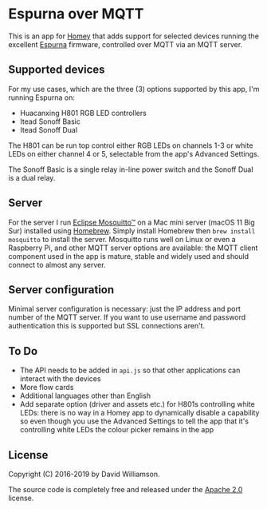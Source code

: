# Espurna over MQTT
This is an app for [Homey](https://homey.app/en-us/) that adds support for selected devices running the excellent [Espurna](https://github.com/xoseperez/espurna) firmware, controlled over MQTT via an MQTT server.
## Supported devices
For my use cases, which are the three (3) options supported by this app, I'm running Espurna on:

- Huacanxing H801 RGB LED controllers
- Itead Sonoff Basic
- Itead Sonoff Dual

The H801 can be run top control either RGB LEDs on channels 1-3 or white LEDs on either channel 4 or 5, selectable from the app's Advanced Settings.

The Sonoff Basic is a single relay in-line power switch and the Sonoff Dual is a dual relay.
## Server
For the server I run [Eclipse Mosquitto™](https://mosquitto.org/) on a Mac mini server (macOS 11 Big Sur) installed using [Homebrew](https://brew.sh/). Simply install Homebrew then `brew install mosquitto` to install the server. Mosquitto runs well on Linux or even a Raspberry Pi, and other MQTT server options are available: the MQTT client component used in the app is mature, stable and widely used and should connect to almost any server.
## Server configuration
Minimal server configuration is necessary: just the IP address and port number of the MQTT server. If you want to use username and password authentication this is supported but SSL connections aren't.
## To Do
- The API needs to be added in `api.js`  so that other applications can interact with the devices
- More flow cards
- Additional languages other than English
- Add separate option (driver and assets etc.) for H801s controlling white LEDs: there is no way in a Homey app to dynamically disable a capability so even though you use the Advanced Settings to tell the app that it's controlling white LEDs the colour picker remains in the app
## License
Copyright (C) 2016-2019 by David Williamson.

The source code is completely free and released under the [Apache 2.0](https://www.apache.org/licenses/LICENSE-2.0) license.

